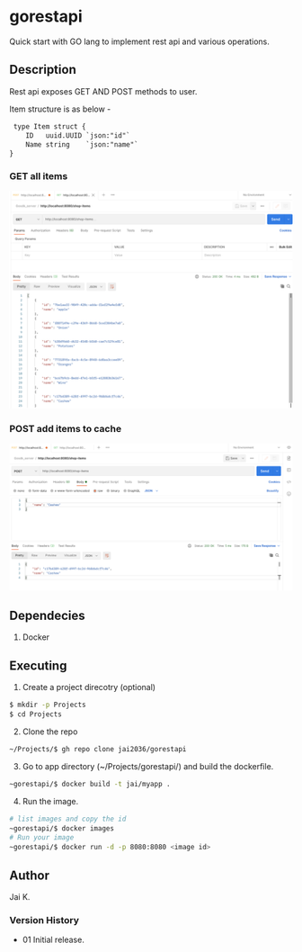 # gorestapi
Quick start with  GO lang to implement rest api and various operations. 

## Description
Rest api exposes GET AND POST methods to user. 

Item structure is as below -
```golang
 type Item struct {
	ID   uuid.UUID `json:"id"`
	Name string    `json:"name"`
}
```


### GET all items
![get](https://github.com/jai2036/gorestapi/blob/master/IMAGES/GO-rest-get-api.png)

### POST add items to cache
![post](https://github.com/jai2036/gorestapi/blob/master/IMAGES/GO-rest-post-api.png)


## Dependecies
1. Docker 

## Executing
1. Create a project direcotry (optional) 
```bash
$ mkdir -p Projects 
$ cd Projects
```
2. Clone the repo
```bash
~/Projects/$ gh repo clone jai2036/gorestapi
```
3. Go to app directory (~/Projects/gorestapi/) and build the dockerfile. 
```bash
~gorestapi/$ docker build -t jai/myapp .
```
4. Run the image.
```bash
# list images and copy the id
~gorestapi/$ docker images
# Run your image 
~gorestapi/$ docker run -d -p 8080:8080 <image id>
```

## Author
Jai K. 

### Version History

+  01 Initial release. 
